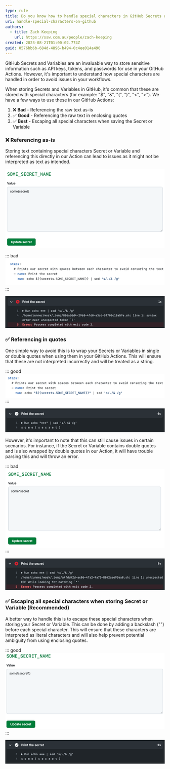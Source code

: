 ```yaml
---
type: rule
title: Do you know how to handle special characters in GitHub Secrets and Variables?
uri: handle-special-characters-on-github
authors:
  - title: Zach Keeping
    url: https://ssw.com.au/people/zach-keeping
created: 2023-08-21T01:00:02.774Z
guid: 0576bb6b-684d-4896-b494-0c4ee014a490
---
```

GitHub Secrets and Variables are an invaluable way to store sensitive information such as API keys, tokens, and passwords for use in your GitHub Actions. However, it's important to understand how special characters are handled in order to avoid issues in your workflows.

<!--endintro-->

When storing Secrets and Variables in GitHub, it's common that these are stored with special characters (for example: "$", "&", "(", ")", "<", ">"). We have a few ways to use these in our GitHub Actions:

1. ❌ **Bad** - Referencing the raw text as-is
2. ✅ **Good** - Referencing the raw text in enclosing quotes
3. ✅ **Best** - Escaping all special characters when saving the Secret or Variable

### ❌ Referencing as-is

Storing text containing special characters Secret or Variable and referencing this directly in our Action can lead to issues as it might not be interpreted as text as intended.

![Figure: A Secret or Variable with special characters can cause issues if improperly handled](/rules/handle-special-characters-on-github/secret-with-parentheses.png)

::: bad
![Figure: Bad example - Accessing this Secret as-is will lead to a syntax error in our Action](/rules/handle-special-characters-on-github/action-no-quotes.png)
:::

![Figure: A syntax error is thrown due to the special characters](/rules/handle-special-characters-on-github/parentheses-error.png)

### ✅ Referencing in quotes

One simple way to avoid this is to wrap your Secrets or Variables in single or double quotes when using them in your GitHub Actions. This will ensure that these are not interpreted incorrectly and will be treated as a string.

::: good
![Figure: Good example - Wrapping our Secret in quotes means it will be correctly treated as text](/rules/handle-special-characters-on-github/action-with-quotes.png)
:::

![Figure: Our Secret is now handled correctly when wrapped in quotes](/rules/handle-special-characters-on-github/output-with-quotes.png)

However, it's important to note that this can still cause issues in certain scenarios. For instance, if the Secret or Variable contains double quotes and is also wrapped by double quotes in our Action, it will have trouble parsing this and will throw an error.

::: bad
![Figure: Bad example - Trying to wrap this Secret in double quotes will lead to an error](/rules/handle-special-characters-on-github/secret-with-quote.png)
:::

![Figure: The lone double quote character means this string cannot be interpreted correctly](/rules/handle-special-characters-on-github/quote-error.png)

### ✅ Escaping all special characters when storing Secret or Variable (Recommended)

A better way to handle this is to escape these special characters when storing your Secret or Variable. This can be done by adding a backslash ("") before each special character. This will ensure that these characters are interpreted as literal characters and will also help prevent potential ambiguity from using enclosing quotes.

::: good
![Figure: Good (best) example - Escaping the special characters mean this string will be interpreted correctly](/rules/handle-special-characters-on-github/escaped-secret.png)
:::

![Figure: The escaped characters mean our string is now interpreted correctly without the need to wrap in quotes](/rules/handle-special-characters-on-github/output-escaped.png)

